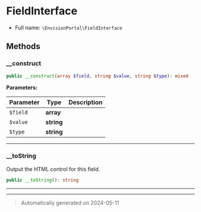 # FieldInterface





* Full name: `\EnvisionPortal\FieldInterface`



## Methods


### __construct



```php
public __construct(array $field, string $value, string $type): mixed
```








**Parameters:**

| Parameter | Type | Description |
|-----------|------|-------------|
| `$field` | **array** |  |
| `$value` | **string** |  |
| `$type` | **string** |  |





***

### __toString

Output the HTML control for this field.

```php
public __toString(): string
```












***


***
> Automatically generated on 2024-05-11
